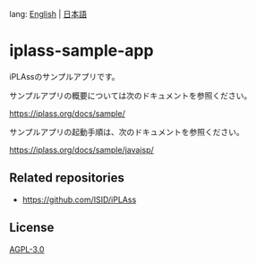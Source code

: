 lang: [English](./README-EN.md) | [日本語](./README.md)


# iplass-sample-app
iPLAssのサンプルアプリです。

サンプルアプリの概要については次のドキュメントを参照ください。

<https://iplass.org/docs/sample/>

サンプルアプリの起動手順は、次のドキュメントを参照ください。

<https://iplass.org/docs/sample/javajsp/>

## Related repositories

* <https://github.com/ISID/iPLAss>

## License
[AGPL-3.0](https://www.gnu.org/licenses/agpl.html)
